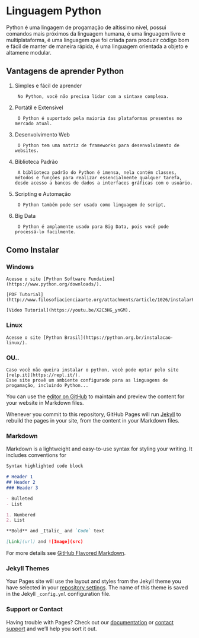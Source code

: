 # Linguagem Python

Python é uma lingagem de progamação de altíssimo nível, possui comandos mais próximos da linguagem humana, é uma linguagem livre e multiplataforma, é uma linguagem que foi criada para produzir código bom e fácil de manter de maneira rápida, é uma linguagem orientada a objeto e altamene modular.

## Vantagens de aprender Python

  1. Simples e fácil de aprender
  
          No Python, você não precisa lidar com a sintaxe complexa.
  2. Portátil e Extensivel
  
          O Python é suportado pela maioria das plataformas presentes no mercado atual.
  3. Desenvolvimento Web
  
          O Python tem uma matriz de frameworks para desenvolvimento de websites.
  4. Biblioteca Padrão
  
          A biblioteca padrão do Python é imensa, nela contém classes, métodos e funções para realizar essencialmente qualquer tarefa, desde acesso a bancos de dados a interfaces gráficas com o usuário.
  5. Scripting e Automação
  
          O Python também pode ser usado como linguagem de script, 
  6. Big Data
  
          O Python é amplamente usado para Big Data, pois você pode processá-lo facilmente.

## Como Instalar

   ### Windows
  
    Acesse o site [Python Software Fundation](https://www.python.org/downloads/).
  
    [PDF Tutorial](http://www.filosofiacienciaarte.org/attachments/article/1026/instalarPython.pdf).
  
    [Video Tutorial](https://youtu.be/X2C3HG_ynGM).
  
   ### Linux
  
    Acesse o site [Python Brasil](https://python.org.br/instalacao-linux/).
  
   ### OU..
  
    Caso você não queira instalar o python, você pode optar pelo site [relp.it](https://repl.it/).
    Esse site provê um ambiente configurado para as linguagens de progamação, incluindo Python...

You can use the [editor on GitHub](https://github.com/MayllaKrislainy/Python/edit/master/index.md) to maintain and preview the content for your website in Markdown files.

Whenever you commit to this repository, GitHub Pages will run [Jekyll](https://jekyllrb.com/) to rebuild the pages in your site, from the content in your Markdown files.

### Markdown

Markdown is a lightweight and easy-to-use syntax for styling your writing. It includes conventions for

```markdown
Syntax highlighted code block

# Header 1
## Header 2
### Header 3

- Bulleted
- List

1. Numbered
2. List

**Bold** and _Italic_ and `Code` text

[Link](url) and ![Image](src)
```

For more details see [GitHub Flavored Markdown](https://guides.github.com/features/mastering-markdown/).

### Jekyll Themes

Your Pages site will use the layout and styles from the Jekyll theme you have selected in your [repository settings](https://github.com/MayllaKrislainy/Python/settings). The name of this theme is saved in the Jekyll `_config.yml` configuration file.

### Support or Contact

Having trouble with Pages? Check out our [documentation](https://help.github.com/categories/github-pages-basics/) or [contact support](https://github.com/contact) and we’ll help you sort it out.
